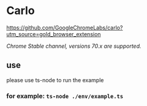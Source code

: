 # Carlo

https://github.com/GoogleChromeLabs/carlo?utm_source=gold_browser_extension

_Chrome Stable channel, versions 70.x are supported._

## use

please use ts-node to run the example

### for example: `ts-node ./env/example.ts`
